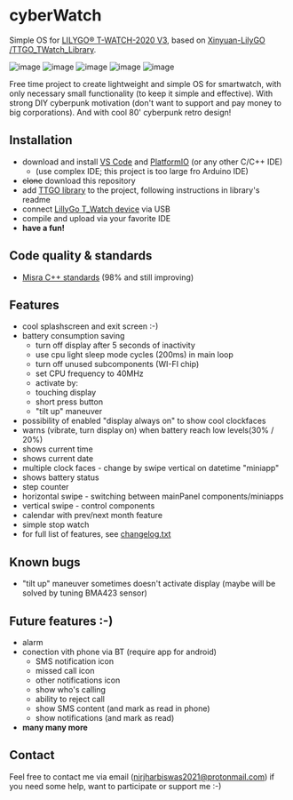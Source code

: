 # cyberWatch

Simple OS for [LILYGO® T-WATCH-2020 V3](http://www.lilygo.cn/prod_view.aspx?TypeId=50053&Id=1380&FId=t3:50053:3), based on [ Xinyuan-LilyGO /TTGO_TWatch_Library](https://github.com/Nirj2004/LILLYOS).

![image](https://user-images.githubusercontent.com/75828293/174482821-676c48b1-91d0-4821-9754-003b250828a3.png)
![image](https://user-images.githubusercontent.com/75828293/174482836-8f081b32-b852-4836-af13-c64367f2aed1.png)
![image](https://user-images.githubusercontent.com/75828293/174482848-ce740263-da9c-4444-8fb7-733a0f5c9172.png)
![image](https://user-images.githubusercontent.com/75828293/174482860-88f56390-10c3-4b06-b42e-e5cb0c2710d3.png)
![image](https://user-images.githubusercontent.com/75828293/174482881-7ddbfd81-e4a6-41c5-b38c-fb4bf0c255fa.png)


Free time project to create lightweight and simple OS for smartwatch, with only necessary small functionality (to keep it simple and effective). With strong DIY cyberpunk motivation (don't want to support and pay money to big corporations). And with cool 80' cyberpunk retro design!

## Installation

 - download and install [VS Code](https://code.visualstudio.com/download) and [PlatformIO](https://platformio.org/install/ide?install=vscode) (or any other C/C++ IDE)
    - (use complex IDE; this project is too large fro Arduino IDE)
 - ~~clone~~ download this repository
 - add [TTGO library](https://github.com/Xinyuan-LilyGO/TTGO_TWatch_Library) to the project, following instructions in library's readme
 - connect [LillyGo T_Watch device](http://www.lilygo.cn/prod_view.aspx?TypeId=50053&Id=1380&FId=t3:50053:3) via USB
 - compile and upload via your favorite IDE
 - __have a fun!__

## Code quality & standards
 - [Misra C++ standards](https://www.misra.org.uk/) (98% and still improving)

## Features

 - cool splashscreen and exit screen :-)
 - battery consumption saving
   - turn off display after 5 seconds of inactivity
   - use cpu light sleep mode cycles (200ms) in main loop
   - turn off unused subcomponents (WI-FI chip)
   - set CPU frequency to 40MHz
   - activate by:
   - touching display
   - short press button    
   - "tilt up" maneuver
 - possibility of enabled "display always on" to show cool clockfaces
 - warns (vibrate, turn display on) when battery reach low levels(30% / 20%)
 - shows current time
 - shows current date
 - multiple clock faces - change by swipe vertical on datetime "miniapp"
 - shows battery status
 - step counter
 - horizontal swipe - switching between mainPanel components/miniapps
 - vertical swipe - control components
 - calendar with prev/next month feature
 - simple stop watch
 - for full list of features, see [changelog.txt](changelog.txt)

## Known bugs
 - "tilt up" maneuver sometimes doesn't activate display (maybe will be solved by tuning BMA423 sensor)

## Future features :-)
 - alarm
 - conection vith phone via BT (require app for android)
   - SMS notification icon
   - missed call icon
   - other notifications icon
   - show who's calling
   - ability to reject call
   - show SMS content (and mark as read in phone)
   - show notifications (and mark as read)
 - __many many more__

## Contact

Feel free to contact me via email (nirjharbiswas2021@protonmail.com) if you need some help, want to participate or support me :-)
